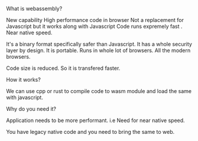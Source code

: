 What is webassembly?

New capability
High performance code in browser
Not a replacement for Javascript but it works along with Javascript
Code runs expremely fast . Near native speed.


It's a binary format specifically safer than Javascript. It has a whole security layer by design.
It is portable. Runs in whole lot of browsers. All the modern browsers.

Code size is reduced. So it is transfered faster.


How it works?

We can use cpp or rust to compile code to wasm module and load the same with javascript.


Why do you need it?

Application needs to be more performant. i.e Need for near native speed.


You have legacy native code and you need to bring the same to web.
